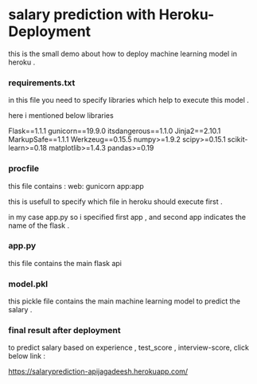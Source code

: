# salary prediction with Heroku-Deployment 


this is the small demo about how to deploy machine learning model in heroku .



<h3> requirements.txt </h3>

in this file you need to specify libraries  which help  to execute this model .

here i mentioned  below libraries 

Flask==1.1.1
gunicorn==19.9.0
itsdangerous==1.1.0
Jinja2==2.10.1
MarkupSafe==1.1.1
Werkzeug==0.15.5
numpy>=1.9.2
scipy>=0.15.1
scikit-learn>=0.18
matplotlib>=1.4.3
pandas>=0.19


<h3> procfile </h3>

this file contains  :  web: gunicorn app:app


this is usefull to specify which file in  heroku should execute first . 

in my case app.py so i specified first app , and second app indicates the name of the flask .


<h3> app.py</h3>

this file contains the main flask api

<h3> model.pkl</h3>

this pickle file contains the main machine learning model to predict the salary .

<h3> final result after deployment </h3>


to predict salary based on experience , test_score , interview-score, click below link :

https://salaryprediction-apijagadeesh.herokuapp.com/
